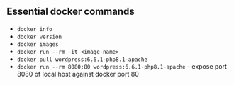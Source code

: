 ## Essential docker commands

- `docker info`
- `docker version`
- `docker images`
- `docker run --rm -it <image-name>`
- `docker pull wordpress:6.6.1-php8.1-apache`
- `docker run --rm 8080:80 wordpress:6.6.1-php8.1-apache` - expose port 8080 of local host against docker port 80

